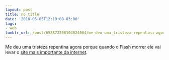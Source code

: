 ```yaml
---
layout: post
title: no title
date: '2018-05-05T12:19:08-03:00'
tags:
- web
tumblr_url: /post/658872268104024064/me-deu-uma-tristeza-repentina-agora-porque-quando
---
```

Me deu uma tristeza repentina agora porque quando o Flash morrer ele vai levar o [site mais importante da internet](http://hristu.net).

